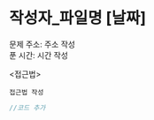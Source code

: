# 작성자_파일명 [날짜] </br>
문제 주소: 주소 작성 </br>
푼 시간: 시간 작성 </br>

<접근법>
```
접근법 작성
```


```java
//코드 추가

```
